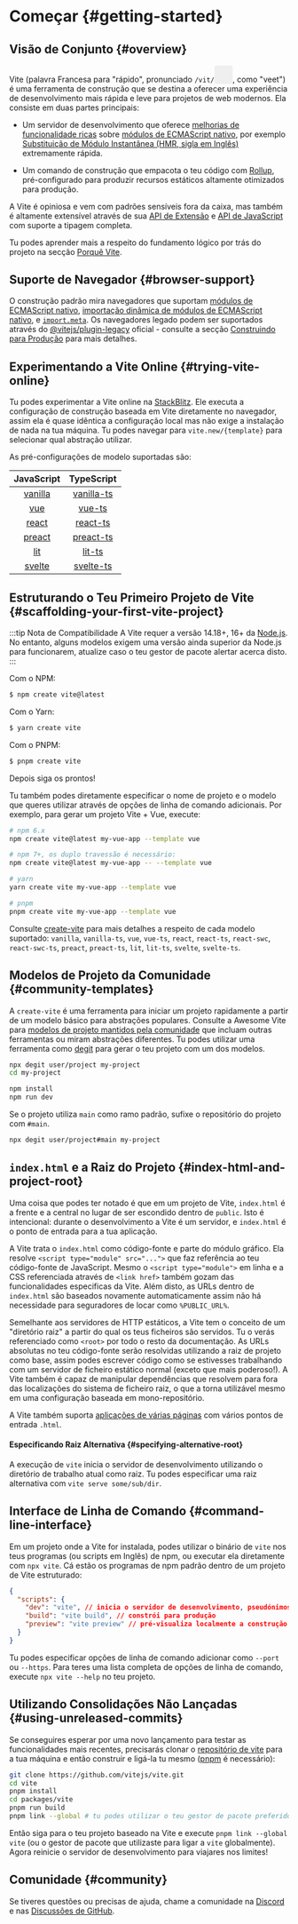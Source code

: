 # Começar {#getting-started}

<audio id="vite-audio">
  <source src="/vite.mp3" type="audio/mpeg">
</audio>

## Visão de Conjunto {#overview}

Vite (palavra Francesa para "rápido", pronunciado `/vit/`<button style="border:none;padding:3px;border-radius:4px;vertical-align:bottom" id="play-vite-audio" onclick="document.getElementById('vite-audio').play();"><svg style="height:2em;width:2em"><use href="/voice.svg#voice" /></svg></button>, como "veet") é uma ferramenta de construção que se destina a oferecer uma experiência de desenvolvimento mais rápida e leve para projetos de web modernos. Ela consiste em duas partes principais:

- Um servidor de desenvolvimento que oferece [melhorias de funcionalidade ricas](./features) sobre [módulos de ECMAScript nativo](https://developer.mozilla.org/en-US/docs/Web/JavaScript/Guide/Modules), por exemplo [Substituição de Módulo Instantânea (HMR, sigla em Inglês)](./features#substituição-de-módulo-instantânea) extremamente rápida.

- Um comando de construção que empacota o teu código com [Rollup](https://rollupjs.org), pré-configurado para produzir recursos estáticos altamente otimizados para produção.

A Vite é opiniosa e vem com padrões sensíveis fora da caixa, mas também é altamente extensível através de sua [API de Extensão](./api-plugin) e [API de JavaScript](./api-javascript) com suporte a tipagem completa.

Tu podes aprender mais a respeito do fundamento lógico por trás do projeto na secção [Porquê Vite](./why).

## Suporte de Navegador {#browser-support}

O construção padrão mira navegadores que suportam [módulos de ECMAScript nativo](https://caniuse.com/es6-module), [importação dinâmica de módulos de ECMAScript nativo](https://caniuse.com/es6-module-dynamic-import), e [`import.meta`](https://caniuse.com/mdn-javascript_operators_import_meta). Os navegadores legado podem ser suportados através do [@vitejs/plugin-legacy](https://github.com/vitejs/vite/tree/main/packages/plugin-legacy) oficial - consulte a secção [Construindo para Produção](./build) para mais detalhes.

## Experimentando a Vite Online {#trying-vite-online}

Tu podes experimentar a Vite online na [StackBlitz](https://vite.new/). Ele executa a configuração de construção baseada em Vite diretamente no navegador, assim ela é quase idêntica a configuração local mas não exige a instalação de nada na tua máquina. Tu podes navegar para `vite.new/{template}` para selecionar qual abstração utilizar.

As pré-configurações de modelo suportadas são:

|             JavaScript              |                TypeScript                 |
| :---------------------------------: | :---------------------------------------: |
| [vanilla](https://vite.new/vanilla) | [vanilla-ts](https://vite.new/vanilla-ts) |
|     [vue](https://vite.new/vue)     |     [vue-ts](https://vite.new/vue-ts)     |
|   [react](https://vite.new/react)   |   [react-ts](https://vite.new/react-ts)   |
|  [preact](https://vite.new/preact)  |  [preact-ts](https://vite.new/preact-ts)  |
|     [lit](https://vite.new/lit)     |     [lit-ts](https://vite.new/lit-ts)     |
|  [svelte](https://vite.new/svelte)  |  [svelte-ts](https://vite.new/svelte-ts)  |

## Estruturando o Teu Primeiro Projeto de Vite {#scaffolding-your-first-vite-project}

:::tip Nota de Compatibilidade
A Vite requer a versão 14.18+, 16+ da [Node.js](https://nodejs.org/en/). No entanto, alguns modelos exigem uma versão ainda superior da Node.js para funcionarem, atualize caso o teu gestor de pacote alertar acerca disto.
:::

Com o NPM:

```bash
$ npm create vite@latest
```

Com o Yarn:

```bash
$ yarn create vite
```

Com o PNPM:

```bash
$ pnpm create vite
```

Depois siga os prontos!

Tu também podes diretamente especificar o nome de projeto e o modelo que queres utilizar através de opções de linha de comando adicionais. Por exemplo, para gerar um projeto Vite + Vue, execute:

```bash
# npm 6.x
npm create vite@latest my-vue-app --template vue

# npm 7+, os duplo travessão é necessário:
npm create vite@latest my-vue-app -- --template vue

# yarn
yarn create vite my-vue-app --template vue

# pnpm
pnpm create vite my-vue-app --template vue
```

Consulte [create-vite](https://github.com/vitejs/vite/tree/main/packages/create-vite) para mais detalhes a respeito de cada modelo suportado: `vanilla`, `vanilla-ts`, `vue`, `vue-ts`, `react`, `react-ts`, `react-swc`, `react-swc-ts`, `preact`, `preact-ts`, `lit`, `lit-ts`, `svelte`, `svelte-ts`.

## Modelos de Projeto da Comunidade {#community-templates}

A `create-vite` é uma ferramenta para iniciar um projeto rapidamente a partir de um modelo básico para abstrações populares. Consulte a Awesome Vite para [modelos de projeto mantidos pela comunidade](https://github.com/vitejs/awesome-vite#templates) que incluam outras ferramentas ou miram abstrações diferentes. Tu podes utilizar uma ferramenta como [degit](https://github.com/Rich-Harris/degit) para gerar o teu projeto com um dos modelos.

```bash
npx degit user/project my-project
cd my-project

npm install
npm run dev
```

Se o projeto utiliza `main` como ramo padrão, sufixe o repositório do projeto com `#main`.

```bash
npx degit user/project#main my-project
```

## `index.html` e a Raiz do Projeto {#index-html-and-project-root}

Uma coisa que podes ter notado é que em um projeto de Vite, `index.html` é a frente e a central no lugar de ser escondido dentro de `public`. Isto é intencional: durante o desenvolvimento a Vite é um servidor, e `index.html` é o ponto de entrada para a tua aplicação.

A Vite trata o `index.html` como código-fonte e parte do módulo gráfico. Ela resolve `<script type="module" src="...">` que faz referência ao teu código-fonte de JavaScript. Mesmo o `<script type="module">` em linha e a CSS referenciada através de `<link href>` também gozam das funcionalidades especificas da Vite. Além disto, as URLs dentro de `index.html` são baseados novamente automaticamente assim não há necessidade para seguradores de locar como `%PUBLIC_URL%`.

Semelhante aos servidores de HTTP estáticos, a Vite tem o conceito de um "diretório raiz" a partir do qual os teus ficheiros são servidos. Tu o verás referenciado como `<root>` por todo o resto da documentação. As URLs absolutas no teu código-fonte serão resolvidas utilizando a raiz de projeto como base, assim podes escrever código como se estivesses trabalhando com um servidor de ficheiro estático normal (exceto que mais poderoso!). A Vite também é capaz de manipular dependências que resolvem para fora das localizações do sistema de ficheiro raiz, o que a torna utilizável mesmo em uma configuração baseada em mono-repositório.

A Vite também suporta [aplicações de várias páginas](./build#aplicação-de-várias-páginas) com vários pontos de entrada `.html`.

#### Especificando Raiz Alternativa {#specifying-alternative-root}

A execução de `vite` inicia o servidor de desenvolvimento utilizando o diretório de trabalho atual como raiz. Tu podes especificar uma raiz alternativa com `vite serve some/sub/dir`.

## Interface de Linha de Comando {#command-line-interface}

Em um projeto onde a Vite for instalada, podes utilizar o binário de `vite` nos teus programas (ou scripts em Inglês) de npm, ou executar ela diretamente com `npx vite`. Cá estão os programas de npm padrão dentro de um projeto de Vite estruturado:

<!-- prettier-ignore -->
```json
{
  "scripts": {
    "dev": "vite", // inicia o servidor de desenvolvimento, pseudónimos: `vite dev`, `vite serve`
    "build": "vite build", // constrói para produção
    "preview": "vite preview" // pré-visualiza localmente a construção de produção
  }
}
```

Tu podes especificar opções de linha de comando adicionar como `--port` ou `--https`. Para teres uma lista completa de opções de linha de comando, execute `npx vite --help` no teu projeto.

## Utilizando Consolidações Não Lançadas {#using-unreleased-commits}

Se conseguires esperar por uma novo lançamento para testar as funcionalidades mais recentes, precisarás clonar o [repositório de vite](https://github.com/vitejs/vite) para a tua máquina e então construir e ligá-la tu mesmo ([pnpm](https://pnpm.io/) é necessário):

```bash
git clone https://github.com/vitejs/vite.git
cd vite
pnpm install
cd packages/vite
pnpm run build
pnpm link --global # tu podes utilizar o teu gestor de pacote preferido para esta etapa
```

Então siga para o teu projeto baseado na Vite e execute `pnpm link --global vite` (ou o gestor de pacote que utilizaste para ligar a `vite` globalmente). Agora reinicie o servidor de desenvolvimento para viajares nos limites!

## Comunidade {#community}

Se tiveres questões ou precisas de ajuda, chame a comunidade na [Discord](https://chat.vitejs.dev) e nas [Discussões de GitHub](https://github.com/vitejs/vite/discussions).
